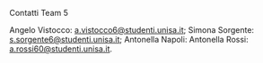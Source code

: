 Contatti Team 5

Angelo Vistocco: a.vistocco6@studenti.unisa.it;
Simona Sorgente: s.sorgente6@studenti.unisa.it;
Antonella Napoli:
Antonella Rossi: a.rossi60@studenti.unisa.it.
